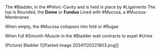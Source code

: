 The #Bladder, in the #Pelvic-Cavity and is held in place by #Ligaments 
	The top is Rounded, the **Dome** or **Fundus**
	Lined with #Mucosa, a #Mucous-Membranes 

When empty, the #Mucosa collapses into fold or #Rugae

When full #Smooth-Muscle in the #Bladder wall contracts to expel #Urine 

(Picture)
	Bladder
		![[Pasted image 20241120221803.png]]






